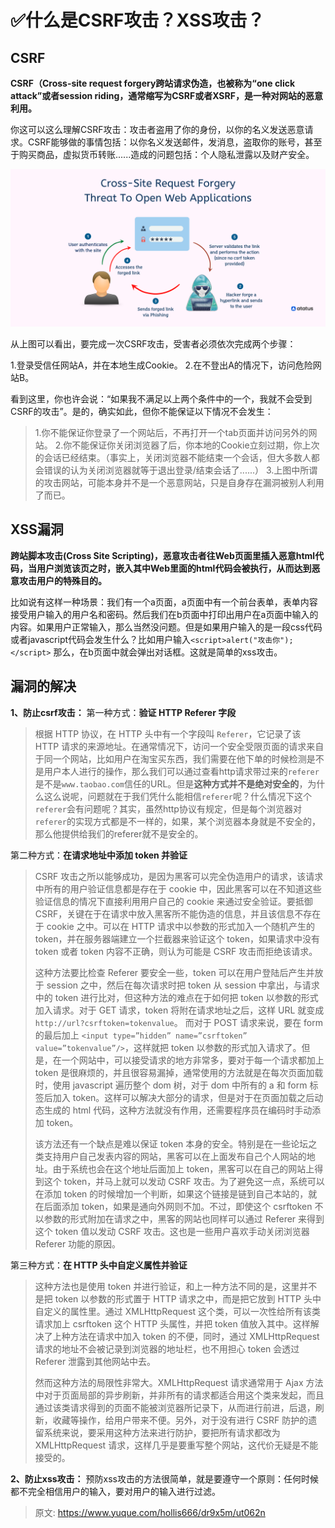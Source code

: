 # ✅什么是CSRF攻击？XSS攻击？


## CSRF
**CSRF（Cross-site request forgery跨站请求伪造，也被称为“one click attack”或者session riding，通常缩写为CSRF或者XSRF，是一种对网站的恶意利用。**

你这可以这么理解CSRF攻击：攻击者盗用了你的身份，以你的名义发送恶意请求。CSRF能够做的事情包括：以你名义发送邮件，发消息，盗取你的账号，甚至于购买商品，虚拟货币转账......造成的问题包括：个人隐私泄露以及财产安全。

![csrf-attack-1.png](./img/QsOx48usYQHayEL1/1720970067261-d67b7150-0172-4821-9582-31c580854bdc-279178.png)

从上图可以看出，要完成一次CSRF攻击，受害者必须依次完成两个步骤：

1.登录受信任网站A，并在本地生成Cookie。
2.在不登出A的情况下，访问危险网站B。

看到这里，你也许会说：“如果我不满足以上两个条件中的一个，我就不会受到CSRF的攻击”。是的，确实如此，但你不能保证以下情况不会发生：

> 1.你不能保证你登录了一个网站后，不再打开一个tab页面并访问另外的网站。
>  2.你不能保证你关闭浏览器了后，你本地的Cookie立刻过期，你上次的会话已经结束。（事实上，关闭浏览器不能结束一个会话，但大多数人都会错误的认为关闭浏览器就等于退出登录/结束会话了......） 
> 3.上图中所谓的攻击网站，可能本身并不是一个恶意网站，只是自身存在漏洞被别人利用了而已。



## XSS漏洞

**跨站脚本攻击(Cross Site Scripting)，恶意攻击者往Web页面里插入恶意html代码，当用户浏览该页之时，嵌入其中Web里面的html代码会被执行，从而达到恶意攻击用户的特殊目的。**

比如说有这样一种场景：我们有一个a页面，a页面中有一个前台表单，表单内容接受用户输入的用户名和密码。然后我们在b页面中打印出用户在a页面中输入的内容。如果用户正常输入，那么当然没问题。但是如果用户输入的是一段css代码或者javascript代码会发生什么？比如用户输入`<script>alert("攻击你");</script>` 那么，在b页面中就会弹出对话框。这就是简单的xss攻击。


## 漏洞的解决

**1、防止csrf攻击：** 第一种方式：**验证 HTTP Referer 字段**

> 根据 HTTP 协议，在 HTTP 头中有一个字段叫 `Referer`，它记录了该 HTTP 请求的来源地址。在通常情况下，访问一个安全受限页面的请求来自于同一个网站，比如用户在淘宝买东西，我们需要在他下单的时候检测是不是用户本人进行的操作，那么我们可以通过查看http请求带过来的`referer`是不是`www.taobao.com`信任的URL。但是**这种方式并不是绝对安全的**，为什么这么说呢，问题就在于我们凭什么能相信`referer`呢？什么情况下这个`referer`会有问题呢？其实，虽然http协议有规定，但是每个浏览器对`referer`的实现方式都是不一样的，如果，某个浏览器本身就是不安全的，那么他提供给我们的referer就不是安全的。


第二种方式：**在请求地址中添加 token 并验证**

> CSRF 攻击之所以能够成功，是因为黑客可以完全伪造用户的请求，该请求中所有的用户验证信息都是存在于 cookie 中，因此黑客可以在不知道这些验证信息的情况下直接利用用户自己的 cookie 来通过安全验证。要抵御 CSRF，关键在于在请求中放入黑客所不能伪造的信息，并且该信息不存在于 cookie 之中。可以在 HTTP 请求中以参数的形式加入一个随机产生的 token，并在服务器端建立一个拦截器来验证这个 token，如果请求中没有 token 或者 token 内容不正确，则认为可能是 CSRF 攻击而拒绝该请求。
>  
> 这种方法要比检查 Referer 要安全一些，token 可以在用户登陆后产生并放于 session 之中，然后在每次请求时把 token 从 session 中拿出，与请求中的 token 进行比对，但这种方法的难点在于如何把 token 以参数的形式加入请求。对于 GET 请求，token 将附在请求地址之后，这样 URL 就变成 `http://url?csrftoken=tokenvalue`。 而对于 POST 请求来说，要在 form 的最后加上 `<input type=”hidden” name=”csrftoken” value=”tokenvalue”/>`，这样就把 token 以参数的形式加入请求了。但是，在一个网站中，可以接受请求的地方非常多，要对于每一个请求都加上 token 是很麻烦的，并且很容易漏掉，通常使用的方法就是在每次页面加载时，使用 javascript 遍历整个 dom 树，对于 dom 中所有的 a 和 form 标签后加入 token。这样可以解决大部分的请求，但是对于在页面加载之后动态生成的 html 代码，这种方法就没有作用，还需要程序员在编码时手动添加 token。
>  
> 该方法还有一个缺点是难以保证 token 本身的安全。特别是在一些论坛之类支持用户自己发表内容的网站，黑客可以在上面发布自己个人网站的地址。由于系统也会在这个地址后面加上 token，黑客可以在自己的网站上得到这个 token，并马上就可以发动 CSRF 攻击。为了避免这一点，系统可以在添加 token 的时候增加一个判断，如果这个链接是链到自己本站的，就在后面添加 token，如果是通向外网则不加。不过，即使这个 csrftoken 不以参数的形式附加在请求之中，黑客的网站也同样可以通过 Referer 来得到这个 token 值以发动 CSRF 攻击。这也是一些用户喜欢手动关闭浏览器 Referer 功能的原因。


第三种方式：**在 HTTP 头中自定义属性并验证**

> 这种方法也是使用 token 并进行验证，和上一种方法不同的是，这里并不是把 token 以参数的形式置于 HTTP 请求之中，而是把它放到 HTTP 头中自定义的属性里。通过 XMLHttpRequest 这个类，可以一次性给所有该类请求加上 csrftoken 这个 HTTP 头属性，并把 token 值放入其中。这样解决了上种方法在请求中加入 token 的不便，同时，通过 XMLHttpRequest 请求的地址不会被记录到浏览器的地址栏，也不用担心 token 会透过 Referer 泄露到其他网站中去。
>  
> 然而这种方法的局限性非常大。XMLHttpRequest 请求通常用于 Ajax 方法中对于页面局部的异步刷新，并非所有的请求都适合用这个类来发起，而且通过该类请求得到的页面不能被浏览器所记录下，从而进行前进，后退，刷新，收藏等操作，给用户带来不便。另外，对于没有进行 CSRF 防护的遗留系统来说，要采用这种方法来进行防护，要把所有请求都改为 XMLHttpRequest 请求，这样几乎是要重写整个网站，这代价无疑是不能接受的。


**2、防止xss攻击：** 预防xss攻击的方法很简单，就是要遵守一个原则：任何时候都不完全相信用户的输入，要对用户的输入进行过滤。


> 原文: <https://www.yuque.com/hollis666/dr9x5m/ut062n>